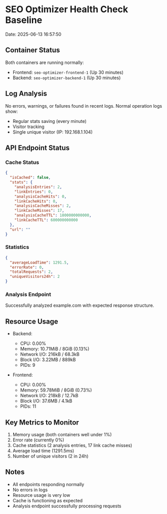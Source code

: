 # SEO Optimizer Health Check Baseline
Date: 2025-06-13 16:57:50

## Container Status
Both containers are running normally:
- Frontend: `seo-optimizer-frontend-1` (Up 30 minutes)
- Backend: `seo-optimizer-backend-1` (Up 30 minutes)

## Log Analysis
No errors, warnings, or failures found in recent logs. Normal operation logs show:
- Regular stats saving (every minute)
- Visitor tracking
- Single unique visitor (IP: 192.168.1.104)

## API Endpoint Status

### Cache Status
```json
{
  "isCached": false,
  "stats": {
    "analysisEntries": 2,
    "linkEntries": 0,
    "analysisCacheHits": 0,
    "linkCacheHits": 0,
    "analysisCacheMisses": 2,
    "linkCacheMisses": 17,
    "analysisCacheTTL": 1800000000000,
    "linkCacheTTL": 600000000000
  },
  "url": ""
}
```

### Statistics
```json
{
  "averageLoadTime": 1291.5,
  "errorRate": 0,
  "totalRequests": 2,
  "uniqueVisitors24h": 2
}
```

### Analysis Endpoint
Successfully analyzed example.com with expected response structure.

## Resource Usage
- Backend:
  - CPU: 0.00%
  - Memory: 10.71MiB / 8GiB (0.13%)
  - Network I/O: 216kB / 68.3kB
  - Block I/O: 3.22MB / 889kB
  - PIDs: 9

- Frontend:
  - CPU: 0.00%
  - Memory: 59.78MiB / 8GiB (0.73%)
  - Network I/O: 218kB / 12.7kB
  - Block I/O: 37.6MB / 4.1kB
  - PIDs: 11

## Key Metrics to Monitor
1. Memory usage (both containers well under 1%)
2. Error rate (currently 0%)
3. Cache statistics (2 analysis entries, 17 link cache misses)
4. Average load time (1291.5ms)
5. Number of unique visitors (2 in 24h)

## Notes
- All endpoints responding normally
- No errors in logs
- Resource usage is very low
- Cache is functioning as expected
- Analysis endpoint successfully processing requests 